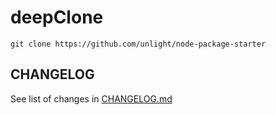deepClone
===
```
git clone https://github.com/unlight/node-package-starter
```

CHANGELOG
---
See list of changes in [CHANGELOG.md](CHANGELOG.md)
